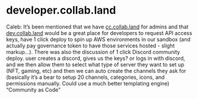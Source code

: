 # developer.collab.land

Caleb: It’s been mentioned that we have [cc.collab.land](http://cc.collab.land) for admins and that [dev.collab.land](http://dev.collab.land) would be a great place for developers to request API access keys, have 1 click deploy to spin up AWS environments in our sandbox (and actually pay governance token to have those services hosted - slight markup...).  There was also the discussion of 1 click Discord community deploy.  user creates a discord, gives us the keys? or logs in with discord, and we then allow them to select what type of server they want to set up (NFT, gaming, etc) and then we can auto create the channels they ask for (basically it’s a bear to setup 20 channels, categories, icons, and permissions manually.  Could use a much better templating engine) “Community as Code”
